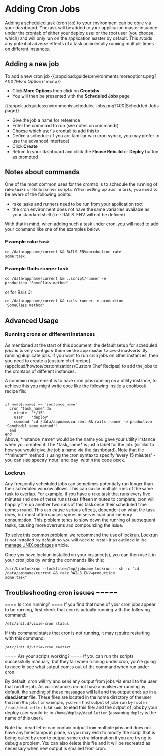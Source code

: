 # Adding Cron Jobs

Adding a scheduled task (cron job) to your environment can be done via your dashboard.
The task will be added to your application master instance under the crontab of either your deploy user or the root user (you choose which) and will only run on the application master by default. This avoids any potential adverse effects of a task accidentally running multiple times on different instances.

## Adding a new job
To add a new cron job
{{:appcloud:guides:environments:moreoptions.png?400|'More Options' menu}}

  - Click **More Options** then click on **Crontabs** 
  - You will then be presented with the **Scheduled Jobs** page

{{:appcloud:guides:environments:scheduled-jobs.png?400|Scheduled Jobs page}}

  - Give the job a name for reference
  - Enter the command to run (see notes on commands)
  - Choose which user's crontab to add this to
  - Define a schedule (if you are familiar with cron syntax, you may prefer to use the advanced interface)
  - Click **Create**
  - Return to your dashboard and click the **Please Rebuild** or **Deploy** button as prompted

## Notes about commands

One of the most common uses for the crontab is to schedule the running of rake tasks or Rails runner scripts. When setting up such a task, you need to be aware of the following points:
  - rake tasks and runners need to be run from your application root
  - the cron environment does not have the same variables available as your standard shell (i.e.: RAILS_ENV will not be defined)

With that in mind, when adding such a task under cron, you will need to add your command like one of the examples below.

### Example rake task
<code>cd /data/appname/current && RAILS_ENV=production rake some:task</code>

### Example Rails runner task
<code>cd /data/appname/current && ./script/runner -e production 'SomeClass.method'</code>

or for Rails 3:

<code>cd /data/appname/current && rails runner -e production 'SomeClass.method'</code>

## Advanced Usage
### Running crons on different instances
As mentioned at the start of this document, the default setup for scheduled jobs is to only configure them on the app master to avoid inadvertently running duplicate jobs. If you want to run cron jobs on other instances, then you need to create a [custom chef recipe](appcloud/howtos/customizations/Custom Chef Recipes) to add the jobs to the crontabs of different instances.

A common requirement is to have cron jobs running on a utility instance, to achieve this you might write code like the following inside a cookbook recipe file:

<code>
if node[:name] == 'instance_name'
  cron "task_name" do
    minute  '*/15'
    user    'deploy'
    command "cd /data/appname/current && rails runner -e production 'SomeModel.some_method'"
  end
end
</code>
Above, *instance_name* would be the name you gave your utility instance when you created it. The *task_name* is just a label for the job. (similar to how you would give the job a name via the dashboard). Note that the **minute** method is using the cron syntax to specify 'every 15 minutes' - you can also specify 'hour' and 'day' within the code block.

### Lockrun

Any frequently scheduled jobs can sometimes potentially run longer than their scheduled window allows. This can cause multiple runs of the same task to overlap. For example, if you have a rake task that runs every five minutes and one of these runs takes fifteen minutes to complete, cron will happily fire up another two runs of this task once their scheduled time comes round. This can cause various effects, dependent on what the task does, but most often causes spikes in server load and memory consumption. This problem tends to slow down the running of subsequent tasks, causing more overruns and compounding the issue.

To solve this common problem, we recommend the use of [lockrun](http://unixwiz.net/tools/lockrun.html). Lockrun is not installed by default so you will need to install it as outlined in the [manage UNIX packages](/appcloud/guides/applications/home#manage-unix-packages) article.

Once you have lockrun installed on your instance(s), you can then use it in your cron jobs by writing the commands like this:

<code>/usr/bin/lockrun --lockfile=/tmp/jobname.lockrun -- sh -c "cd /data/appname/current && rake RAILS_ENV=production some:task"</code>


## Troubleshooting cron issues =====
==== Is cron running? ====
If you find that none of your cron jobs appear to be running, first check that cron is actually running with the following command:

<code>/etc/init.d/vixie-cron status</code>

If this command states that cron is not running, it may require restarting with this command:

<code>/etc/init.d/vixie-cron restart</code>

==== Are your scripts working? ====
If you can run the scripts successfully manually, but they fail when running under cron, you're going to need to see what output comes out of the command when run under cron.

By default, cron will try and send any output from jobs via email to the user that ran the job. As our instances do not have a mailserver running by default, the sending of these messages will fail and the output ends up in a **dead.letter** file. These files are located in the home directory of the user that ran the job. For example, you will find output of jobs run by root in `/root/dead.letter` (use `sudo` to read this file) and the output of jobs by your deploy user would be in `/home/deploy/dead.letter` (assuming `deploy` is the name of this user).

Note that dead.letter can contain output from multiple jobs and does not have any timestamps in place, so you may wish to modify the script that is being called by cron to output some extra information if you are trying to debug a problem. You can also delete this file and it will be recreated as necessary when new output is emailed from cron.